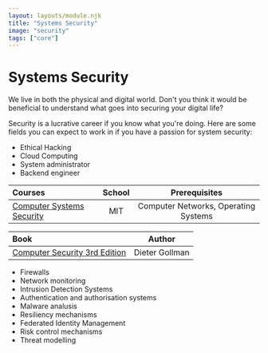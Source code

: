 ```yaml
---
layout: layouts/module.njk
title: "Systems Security"
image: "security"
tags: ["core"]
---
```


<!-- Start Heading -->

# Systems Security

We live in both the physical and digital world. Don't you think it would be beneficial to understand what goes into securing your digital life?

<!-- End Heading -->

<!-- Start Rationale -->

Security is a lucrative career if you know what you're doing. Here are some fields you can expect to work in if you have a passion for system security:

- Ethical Hacking
- Cloud Computing
- System administrator
- Backend engineer
<!-- End Rationale -->

<!-- Start Resources -->

| Courses                                                                                               | School |            Prerequisites             |
| :---------------------------------------------------------------------------------------------------- | :----: | :----------------------------------: |
| [Computer Systems Security](https://www.youtube.com/playlist?list=PLUl4u3cNGP62K2DjQLRxDNRi0z2IRWnNh) |  MIT   | Computer Networks, Operating Systems |

<!-- End Resources -->

<!-- Start RecommendedBooks -->

| Book                                                                                                            |     Author     |
| :-------------------------------------------------------------------------------------------------------------- | :------------: |
| [Computer Security 3rd Edition](https://www.amazon.co.uk/Computer-Security-Third-Dieter-Gollmann/dp/0470741155) | Dieter Gollman |

<!-- End RecommendedBooks -->

<!-- Start Checklist -->

- Firewalls
- Network monitoring
- Intrusion Detection Systems
- Authentication and authorisation systems
- Malware analusis
- Resiliency mechanisms
- Federated Identity Management
- Risk control mechanisms
- Threat modelling
<!-- End Checklist -->
